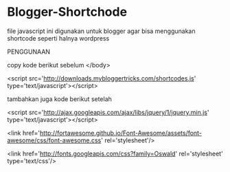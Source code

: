 # Blogger-Shortchode
file javascript ini digunakan untuk blogger agar bisa menggunakan shortcode seperti halnya wordpress

PENGGUNAAN

copy kode berikut sebelum &lt;/body&gt;

&lt;script src='http://downloads.mybloggertricks.com/shortcodes.js' type='text/javascript'&gt;&lt;/script&gt; 


tambahkan juga kode berikut setelah <head>

&lt;script src='http://ajax.googleapis.com/ajax/libs/jquery/1/jquery.min.js' type='text/javascript'&gt;&lt;/script&gt;

&lt;link href='http://fortawesome.github.io/Font-Awesome/assets/font-awesome/css/font-awesome.css' rel='stylesheet'/&gt;

&lt;link href='http://fonts.googleapis.com/css?family=Oswald' rel='stylesheet' type='text/css'/&gt;
